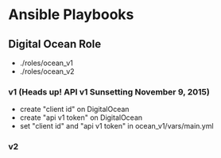 # Ansible Playbooks

## Digital Ocean Role
* ./roles/ocean_v1
* ./roles/ocean_v2

### v1 (Heads up! API v1 Sunsetting November 9, 2015)
+ create "client id" on DigitalOcean
+ create "api v1 token" on DigitalOcean
+ set "client id" and "api v1 token" in ocean_v1/vars/main.yml


### v2
